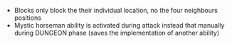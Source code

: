 - Blocks only block the their individual location, no the four neighbours positions
- Mystic horseman ability is activated during attack instead that manually during DUNGEON phase (saves the implementation of another ability)
